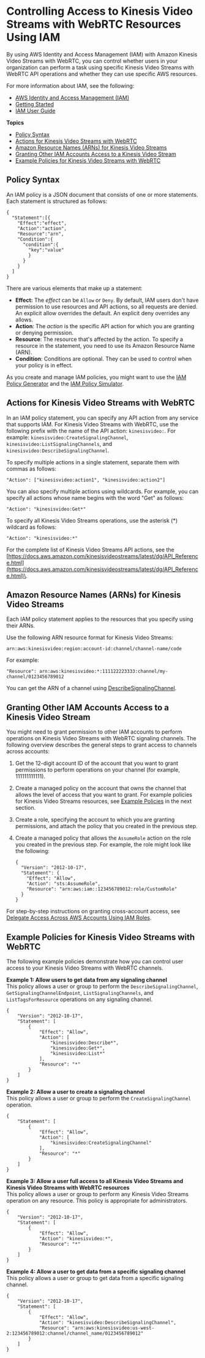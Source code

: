 # Controlling Access to Kinesis Video Streams with WebRTC Resources Using IAM<a name="kvswebrtc-how-iam"></a>

By using AWS Identity and Access Management \(IAM\) with Amazon Kinesis Video Streams with WebRTC, you can control whether users in your organization can perform a task using specific Kinesis Video Streams with WebRTC API operations and whether they can use specific AWS resources\. 

For more information about IAM, see the following:
+ [AWS Identity and Access Management \(IAM\)](https://aws.amazon.com/iam/)
+ [Getting Started](https://docs.aws.amazon.com/IAM/latest/UserGuide/getting-started.html)
+ [IAM User Guide](https://docs.aws.amazon.com/IAM/latest/UserGuide/)

**Topics**
+ [Policy Syntax](#policy-syntax)
+ [Actions for Kinesis Video Streams with WebRTC](#kinesis-using-iam-actions)
+ [Amazon Resource Names \(ARNs\) for Kinesis Video Streams](#kinesis-using-iam-arn-format)
+ [Granting Other IAM Accounts Access to a Kinesis Video Stream](#how-iam-crossaccount)
+ [Example Policies for Kinesis Video Streams with WebRTC](#how-iam-policies)

## Policy Syntax<a name="policy-syntax"></a>

An IAM policy is a JSON document that consists of one or more statements\. Each statement is structured as follows:

```
{
  "Statement":[{
    "Effect":"effect",
    "Action":"action",
    "Resource":"arn",
    "Condition":{
      "condition":{
        "key":"value"
        }
      }
    }
  ]
}
```

There are various elements that make up a statement:
+ **Effect:** The *effect* can be `Allow` or `Deny`\. By default, IAM users don't have permission to use resources and API actions, so all requests are denied\. An explicit allow overrides the default\. An explicit deny overrides any allows\.
+ **Action**: The *action* is the specific API action for which you are granting or denying permission\.
+ **Resource**: The resource that's affected by the action\. To specify a resource in the statement, you need to use its Amazon Resource Name \(ARN\)\.
+ **Condition**: Conditions are optional\. They can be used to control when your policy is in effect\.

As you create and manage IAM policies, you might want to use the [IAM Policy Generator](https://docs.aws.amazon.com/IAM/latest/UserGuide/access_policies_create.html#access_policies_create-generator) and the [IAM Policy Simulator](https://docs.aws.amazon.com/IAM/latest/UserGuide/access_policies_testing-policies.html)\.

## Actions for Kinesis Video Streams with WebRTC<a name="kinesis-using-iam-actions"></a>

In an IAM policy statement, you can specify any API action from any service that supports IAM\. For Kinesis Video Streams with WebRTC, use the following prefix with the name of the API action: `kinesisvideo:`\. For example: `kinesisvideo:CreateSignalingChannel`, `kinesisvideo:ListSignalingChannels`, and `kinesisvideo:DescribeSignalingChannel`\.

To specify multiple actions in a single statement, separate them with commas as follows:

```
"Action": ["kinesisvideo:action1", "kinesisvideo:action2"]
```

You can also specify multiple actions using wildcards\. For example, you can specify all actions whose name begins with the word "Get" as follows:

```
"Action": "kinesisvideo:Get*"
```

To specify all Kinesis Video Streams operations, use the asterisk \(\*\) wildcard as follows:

```
"Action": "kinesisvideo:*"
```

For the complete list of Kinesis Video Streams API actions, see the [https://docs.aws.amazon.com/kinesisvideostreams/latest/dg/API_Reference.html](https://docs.aws.amazon.com/kinesisvideostreams/latest/dg/API_Reference.html)\.

## Amazon Resource Names \(ARNs\) for Kinesis Video Streams<a name="kinesis-using-iam-arn-format"></a>

Each IAM policy statement applies to the resources that you specify using their ARNs\.

Use the following ARN resource format for Kinesis Video Streams:

```
arn:aws:kinesisvideo:region:account-id:channel/channel-name/code
```

For example:

```
"Resource": arn:aws:kinesisvideo:*:111122223333:channel/my-channel/0123456789012
```

You can get the ARN of a channel using [DescribeSignalingChannel](https://docs.aws.amazon.com/kinesisvideostreams/latest/dg/API_DescribeStream.html)\.

## Granting Other IAM Accounts Access to a Kinesis Video Stream<a name="how-iam-crossaccount"></a>

You might need to grant permission to other IAM accounts to perform operations on Kinesis Video Streams with WebRTC signaling channels\. The following overview describes the general steps to grant access to channels across accounts:

1. Get the 12\-digit account ID of the account that you want to grant permissions to perform operations on your channel \(for example, 111111111111\)\.

1. Create a managed policy on the account that owns the channel that allows the level of access that you want to grant\. For example policies for Kinesis Video Streams resources, see [Example Policies](#how-iam-policies) in the next section\.

1. Create a role, specifying the account to which you are granting permissions, and attach the policy that you created in the previous step\.

1. Create a managed policy that allows the `AssumeRole` action on the role you created in the previous step\. For example, the role might look like the following:

   ```
   {
     "Version": "2012-10-17",
     "Statement": {
       "Effect": "Allow",
       "Action": "sts:AssumeRole",
       "Resource": "arn:aws:iam::123456789012:role/CustomRole"
     }
   }
   ```

For step\-by\-step instructions on granting cross\-account access, see [Delegate Access Across AWS Accounts Using IAM Roles](https://docs.aws.amazon.com/IAM/latest/UserGuide/tutorial_cross-account-with-roles.html)\.

## Example Policies for Kinesis Video Streams with WebRTC<a name="how-iam-policies"></a>

The following example policies demonstrate how you can control user access to your Kinesis Video Streams with WebRTC channels\.

**Example 1: Allow users to get data from any signaling channel**  
This policy allows a user or group to perform the `DescribeSignalingChannel`, `GetSignalingChannelEndpoint`, `ListSignalingChannels`, and `ListTagsForResource` operations on any signaling channel\.   

```
{
    "Version": "2012-10-17",
    "Statement": [
        {
            "Effect": "Allow",
            "Action": [
                "kinesisvideo:Describe*",
                "kinesisvideo:Get*",
                "kinesisvideo:List*"
            ],
            "Resource": "*"
        }
    ]
}
```

**Example 2: Allow a user to create a signaling channel**  
This policy allows a user or group to perform the `CreateSignalingChannel` operation\.  

```
{
    "Statement": [
        {
            "Effect": "Allow",
            "Action": [
                "kinesisvideo:CreateSignalingChannel"          
            ],
            "Resource": "*"
        }
    ]
}
```

**Example 3: Allow a user full access to all Kinesis Video Streams and Kinesis Video Streams with WebRTC resources**  
This policy allows a user or group to perform any Kinesis Video Streams operation on any resource\. This policy is appropriate for administrators\.  

```
{
    "Version": "2012-10-17",
    "Statement": [
        {
            "Effect": "Allow",
            "Action": "kinesisvideo:*",
            "Resource": "*"
        }
    ]
}
```

**Example 4: Allow a user to get data from a specific signaling channel**  
This policy allows a user or group to get data from a specific signaling channel\.  

```
{
    "Version": "2012-10-17",
    "Statement": [
        {
            "Effect": "Allow",
            "Action": "kinesisvideo:DescribeSignalingChannel",
            "Resource": "arn:aws:kinesisvideo:us-west-2:123456789012:channel/channel_name/0123456789012"
        }
    ]
}
```
